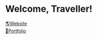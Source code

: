 # Welcome, Traveller!

[🌎Website](https://www.cburg.co.uk)
<br>
[🎨Portfolio](https://www.behance.net/cburg)
